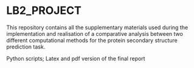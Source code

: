 # LB2_PROJECT

This repository contains all the supplementary materials used during the implementation and realisation of a comparative analysis between two different computational methods for  the protein secondary structure prediction task.


  Python scripts; 
        Latex and pdf version of the final report
